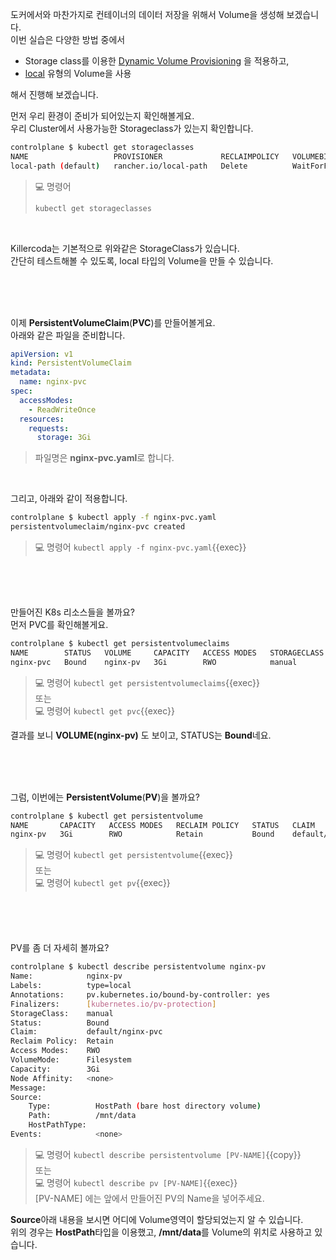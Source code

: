 도커에서와 마찬가지로 컨테이너의 데이터 저장을 위해서 Volume을 생성해 보겠습니다.  
이번 실습은 다양한 방법 중에서

- Storage class를 이용한 [Dynamic Volume Provisioning](https://kubernetes.io/ko/docs/concepts/storage/dynamic-provisioning/) 을 적용하고,
- [local](https://kubernetes.io/ko/docs/concepts/storage/volumes/#local) 유형의 Volume을 사용  

해서 진행해 보겠습니다.

먼저 우리 환경이 준비가 되어있는지 확인해볼게요.  
우리 Cluster에서 사용가능한 Storageclass가 있는지 확인합니다.
```bash
controlplane $ kubectl get storageclasses
NAME                   PROVISIONER             RECLAIMPOLICY   VOLUMEBINDINGMODE      ALLOWVOLUMEEXPANSION   AGE
local-path (default)   rancher.io/local-path   Delete          WaitForFirstConsumer   false                  8d
```

> 💻 명령어
>```bash
>kubectl get storageclasses
>```

<br>

Killercoda는 기본적으로 위와같은 StorageClass가 있습니다.  
간단히 테스트해볼 수 있도록, local 타입의 Volume을 만들 수 있습니다.

<br><br><br>

이제 **PersistentVolumeClaim**(**PVC**)를 만들어볼게요.  
아래와 같은 파일을 준비합니다.
```yaml
apiVersion: v1
kind: PersistentVolumeClaim
metadata:
  name: nginx-pvc
spec:
  accessModes:
    - ReadWriteOnce
  resources:
    requests:
      storage: 3Gi
```
> 파일명은 **nginx-pvc.yaml**로 합니다.

<br>

그리고, 아래와 같이 적용합니다.
```bash
controlplane $ kubectl apply -f nginx-pvc.yaml
persistentvolumeclaim/nginx-pvc created
```

> 💻 명령어 `kubectl apply -f nginx-pvc.yaml`{{exec}}

<br><br><br>

만들어진 K8s 리소스들을 볼까요?  
먼저 PVC를 확인해볼게요.
```bash
controlplane $ kubectl get persistentvolumeclaims
NAME        STATUS   VOLUME     CAPACITY   ACCESS MODES   STORAGECLASS   AGE
nginx-pvc   Bound    nginx-pv   3Gi        RWO            manual         24s
```
> 💻 명령어 `kubectl get persistentvolumeclaims`{{exec}}  
>또는  
> 💻 명령어 `kubectl get pvc`{{exec}}

결과를 보니 **VOLUME(nginx-pv)** 도 보이고, STATUS는 **Bound**네요.

<br><br><br>

그럼, 이번에는 **PersistentVolume**(**PV**)을 볼까요?
```bash
controlplane $ kubectl get persistentvolume
NAME       CAPACITY   ACCESS MODES   RECLAIM POLICY   STATUS   CLAIM               STORAGECLASS   REASON   AGE
nginx-pv   3Gi        RWO            Retain           Bound    default/nginx-pvc   manual                  41s
```

> 💻 명령어 `kubectl get persistentvolume`{{exec}}  
>또는  
> 💻 명령어 `kubectl get pv`{{exec}}

<br><br><br>

PV를 좀 더 자세히 볼까요?
```bash
controlplane $ kubectl describe persistentvolume nginx-pv
Name:            nginx-pv
Labels:          type=local
Annotations:     pv.kubernetes.io/bound-by-controller: yes
Finalizers:      [kubernetes.io/pv-protection]
StorageClass:    manual
Status:          Bound
Claim:           default/nginx-pvc
Reclaim Policy:  Retain
Access Modes:    RWO
VolumeMode:      Filesystem
Capacity:        3Gi
Node Affinity:   <none>
Message:         
Source:
    Type:          HostPath (bare host directory volume)
    Path:          /mnt/data
    HostPathType:  
Events:            <none>
```
> 💻 명령어 `kubectl describe persistentvolume [PV-NAME]`{{copy}}  
>또는  
> 💻 명령어 `kubectl describe pv [PV-NAME]`{{exec}}  
> [PV-NAME] 에는 앞에서 만들어진 PV의 Name을 넣어주세요.

**Source**아래 내용을 보시면 어디에 Volume영역이 할당되었는지 알 수 있습니다.  
위의 경우는 **HostPath**타입을 이용했고, **/mnt/data**를 Volume의 위치로 사용하고 있습니다.